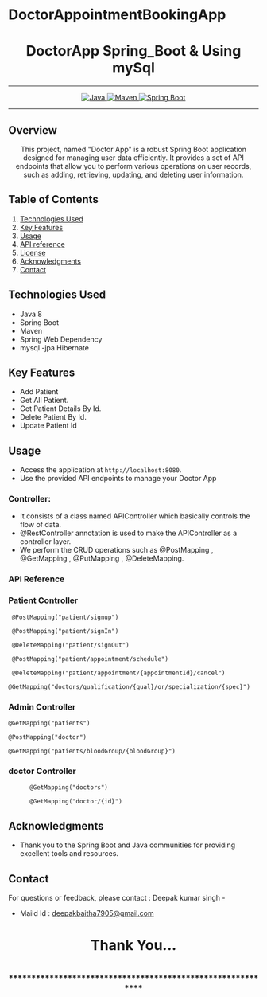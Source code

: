 # DoctorAppointmentBookingApp
# <h1 align = "center">DoctorApp Spring_Boot & Using  mySql</h1>
___ 
<p align="center">
<a href="Java url">
    <img alt="Java" src="https://img.shields.io/badge/Java->=8-darkblue.svg" />
</a>
<a href="Maven url" >
    <img alt="Maven" src="https://img.shields.io/badge/maven-3.1.3-brightgreen.svg" />
</a>
<a href="Spring Boot url" >
    <img alt="Spring Boot" src="https://img.shields.io/badge/Spring Boot-3.0.6-brightgreen.svg" />
</a>
</p>

---

<p align="left">

<!-- Project Description -->
## Overview
<p align="center">This project, named "Doctor App" is a robust Spring Boot application designed for managing user data efficiently. It provides a set of API endpoints that allow you to perform various operations on user records, such as adding, retrieving, updating, and deleting user information. 
</p>

<!-- Table of Contents -->
## Table of Contents
1. [Technologies Used](#technologies-used)
2. [Key Features](#key-features)
3. [Usage](#usage)
4. [API reference](#api-reference)
5. [License](#license)
6. [Acknowledgments](#acknowledgments)
7. [Contact](#contact)

<!-- Technologies Used -->
## Technologies Used
- Java 8
- Spring Boot
- Maven
- Spring Web Dependency
- mysql
-jpa Hibernate





<!-- Key Features -->
## Key Features
- Add Patient
- Get All Patient.
- Get Patient Details By Id.
- Delete Patient By Id.
- Update Patient Id

<!-- Usage -->
## Usage
- Access the application at `http://localhost:8080`.
- Use the provided API endpoints to manage your Doctor App

### Controller:
- It consists of a class named APIController which basically controls the flow of data.
- @RestController annotation is used to make the APIController as a controller layer.
- We perform the CRUD operations such as @PostMapping , @GetMapping , @PutMapping , @DeleteMapping.

### API Reference

### Patient Controller
     @PostMapping("patient/signup")

     @PostMapping("patient/signIn")

     @DeleteMapping("patient/signOut")

     @PostMapping("patient/appointment/schedule")

     @DeleteMapping("patient/appointment/{appointmentId}/cancel")

    @GetMapping("doctors/qualification/{qual}/or/specialization/{spec}")

### Admin Controller
      
    @GetMapping("patients")

    @PostMapping("doctor")

    @GetMapping("patients/bloodGroup/{bloodGroup}")


### doctor Controller

          @GetMapping("doctors")

          @GetMapping("doctor/{id}")

     

 <!-- Acknowledgments -->
## Acknowledgments
- Thank you to the Spring Boot and Java communities for providing excellent tools and resources.

<!-- Contact -->
## Contact
For questions or feedback, please contact : Deepak kumar singh   -
- Maild Id : deepakbaitha7905@gmail.com

<h1 align="center">Thank You...<h1>
<h3 align = "center"> ***********************************************************<h3>
